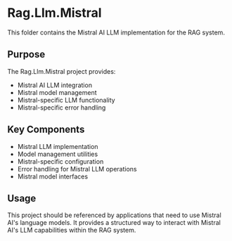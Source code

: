# Rag.Llm.Mistral

This folder contains the Mistral AI LLM implementation for the RAG system.

## Purpose

The Rag.Llm.Mistral project provides:
- Mistral AI LLM integration
- Mistral model management
- Mistral-specific LLM functionality
- Mistral-specific error handling

## Key Components

- Mistral LLM implementation
- Model management utilities
- Mistral-specific configuration
- Error handling for Mistral LLM operations
- Mistral model interfaces

## Usage

This project should be referenced by applications that need to use Mistral AI's language models. It provides a structured way to interact with Mistral AI's LLM capabilities within the RAG system. 